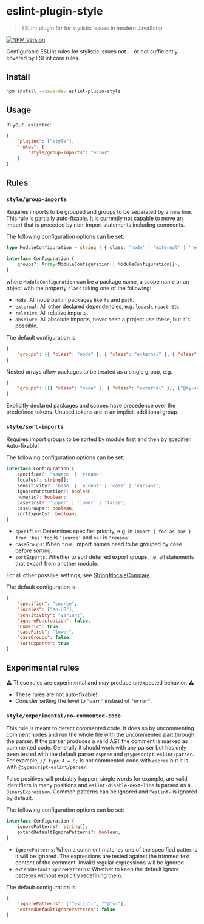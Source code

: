 # eslint-plugin-style

> ESLint plugin for for stylistic issues in modern JavaScrip

[![NPM Version][npm-image]][npm-url]

Configurable ESLint rules for stylistic issues not -- or not sufficiently -- covered by ESLint core rules.

## Install

```sh
npm install --save-dev eslint-plugin-style
```

## Usage

In your `.eslintrc`:

```json
{
	"plugins": ["style"],
	"rules": {
		"style/group-imports": "error"
	}
}
```

## Rules

### `style/group-imports`

Requires imports to be grouped and groups to be separated by a new line. This rule is partially auto-fixable.
It is currently not capable to move an import that is preceded by non-import statements including comments.

The following configuration options can be set:

```ts
type ModuleConfiguration = string | { class: 'node' | 'external' | 'relative' | 'absolute' };

interface Configuration {
	groups?: Array<ModuleConfiguration | ModuleConfiguration[]>;
}
```

where `ModuleConfiguration` can be a package name, a scope name or an object with the property `class` taking one of the following:

-  `node`: All node builtin packages like `fs` and `path`.
-  `external`: All other declared dependencies, e.g. `lodash`, `react`, etc.
-  `relative`: All relative imports.
-  `absolute`: All absolute imports, never seen a project use these, but it's possible.

The default configuration is:

```json
{
	"groups": [{ "class": "node" }, { "class": "external" }, { "class": "absolute" }, { "class": "relative" }]
}
```

Nested arrays allow packages to be treated as a single group, e.g.

```json
{
	"groups": [[{ "class": "node" }, { "class": "external" }], ["@my-scope", "my-package"], { "class": "relative" }]
}
```

Explicitly declared packages and scopes have precedence over the predefined tokens. Unused tokens are in an implicit additional group.

### `style/sort-imports`

Requires import groups to be sorted by module first and then by specifier. Auto-fixable!

The following configuration options can be set:

```ts
interface Configuration {
	specifier?: 'source' | 'rename';
	locales?: string[];
	sensitivity?: 'base' | 'accent' | 'case' | 'variant';
	ignorePunctuation?: boolean;
	numeric?: boolean;
	caseFirst?: 'upper' | 'lower' | 'false';
	caseGroups?: boolean;
	sortExports?: boolean;
}
```

-  `specifier`: Determines specifier priority, e.g. in `import { foo as bar } from 'baz'` `foo` is `'source'` and `bar` is `'rename'`.
-  `caseGroups`: When `true`, import names need to be grouped by case before sorting.
-  `sortExports`: Whether to sort deferred export groups, i.e. all statements that export from another module.

For all other possible settings, see [String#localeCompare](https://developer.mozilla.org/en-US/docs/Web/JavaScript/Reference/Global_Objects/String/localeCompare).

The default configuration is:

```json
{
	"specifier": "source",
	"locales": ["en-US"],
	"sensitivity": "variant",
	"ignorePunctuation": false,
	"numeric": true,
	"caseFirst": "lower",
	"caseGroups": false,
	"sortExports": true
}
```

## Experimental rules

:warning: These rules are experimental and may produce unexpected behavior. :warning:

-  These rules are not auto-fixable!
-  Consider setting the level to `"warn"` instead of `"error"`.

### `style/experimental/no-commented-code`

This rule is meant to detect commented code. It does so by uncommenting comment nodes and run the whole file with the uncommented part through the parser. If the parser produces a valid AST the comment is marked as commented code. Generally it should work with any parser but has only been tested with the default parser `espree` and `@typescript-eslint/parser`. For example, `// type A = 0;` is not commented code with `espree` but it is with `@typescript-eslint/parser`.

False positives will probably happen, single words for example, are valid identifiers in many positions and `eslint-disable-next-line` is parsed as a `BinaryExpression`. Common patterns can be ignored and `^eslint-` is ignored by default.

The following configuration options can be set:

```ts
interface Configuration {
	ignorePatterns?: string[];
	extendDefaultIgnorePatterns?: boolean;
}
```

-  `ignorePatterns`: When a comment matches one of the specified patterns it will be ignored. The expressions are tested against the trimmed text content of the comment. Invalid regular expressions will be ignored.
-  `extendDefaultIgnorePatterns`: Whether to keep the default ignore patterns without explicitly redefining them.

The default configuration is:

```json
{
	"ignorePatterns": ["^eslint-", "^@ts-"],
	"extendDefaultIgnorePatterns": false
}
```

[npm-image]: https://img.shields.io/npm/v/eslint-plugin-style.svg
[npm-url]: https://npmjs.org/package/eslint-plugin-style
